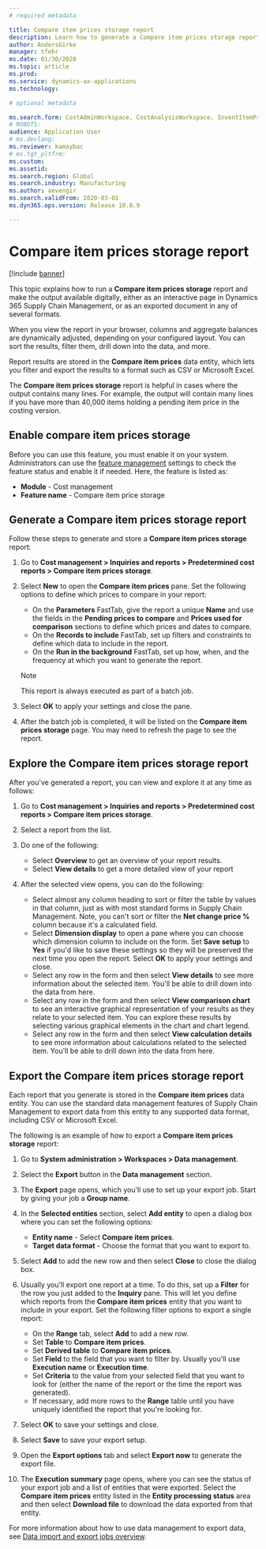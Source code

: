 ```yaml
---
# required metadata

title: Compare item prices storage report
description: Learn how to generate a Compare item prices storage report and then browse and/or export the result.
author: AndersGirke
manager: tfehr
ms.date: 01/30/2020
ms.topic: article
ms.prod:
ms.service: dynamics-ax-applications
ms.technology:

# optional metadata

ms.search.form: CostAdminWorkspace, CostAnalysisWorkspace, InventItemPriceCompareStorage, InventItemPriceCompareStorageDetailsChart, InventItemPriceCompareStorageDetails
# ROBOTS:
audience: Application User
# ms.devlang: 
ms.reviewer: kamaybac
# ms.tgt_pltfrm:
ms.custom: 
ms.assetid: 
ms.search.region: Global
ms.search.industry: Manufacturing
ms.author: aevengir
ms.search.validFrom: 2020-03-01
ms.dyn365.ops.version: Release 10.0.9

---
```


# Compare item prices storage report

[!include [banner](../includes/banner.md)]

This topic explains how to run a **Compare item prices storage** report and make the output available digitally, either as an interactive page in Dynamics 365 Supply Chain Management, or as an exported document in any of several formats.

When you view the report in your browser, columns and aggregate balances are dynamically adjusted, depending on your configured layout. You can sort the results, filter them, drill down into the data, and more.

Report results are stored in the **Compare item prices** data entity, which lets you filter and export the results to a format such as CSV or Microsoft Excel.

The **Compare item prices storage** report is helpful in cases where the output contains many lines. For example, the output will contain many lines if you have more than 40,000 items holding a pending item price in the costing version.

## Enable compare item prices storage

Before you can use this feature, you must enable it on your system. Administrators can use the [feature management](../../fin-ops-core/fin-ops/get-started/feature-management/feature-management-overview.md) settings to check the feature status and enable it if needed. Here, the feature is listed as:

- **Module** - Cost management
- **Feature name** - Compare item price storage

## Generate a Compare item prices storage report

Follow these steps to generate and store a **Compare item prices storage** report:

1. Go to **Cost management > Inquiries and reports > Predetermined cost reports > Compare item prices storage**.

1. Select **New** to open the **Compare item prices** pane. Set the following options to define which prices to compare in your report:

    - On the **Parameters** FastTab, give the report a unique **Name** and use the fields in the **Pending prices to compare** and **Prices used for comparison** sections to define which prices and dates to compare.
    - On the **Records to include** FastTab, set up filters and constraints to define which data to include in the report.
    - On the **Run in the background** FastTab, set up how, when, and the frequency at which you want to generate the report.
    > [!NOTE]
    > This report is always executed as part of a batch job.

1. Select **OK** to apply your settings and close the pane.

1. After the batch job is completed, it will be listed on the **Compare item prices storage** page. You may need to refresh the page to see the report.

## Explore the Compare item prices storage report

After you've generated a report, you can view and explore it at any time as follows:

1. Go to **Cost management > Inquiries and reports > Predetermined cost reports > Compare item prices storage**.

1. Select a report from the list.

1. Do one of the following:

    - Select **Overview** to get an overview of your report results.
    - Select **View details** to get a more detailed view of your report

1. After the selected view opens, you can do the following:

    - Select almost any column heading to sort or filter the table by values in that column, just as with most standard forms in Supply Chain Management. Note, you can't sort or filter the **Net change price %** column because it's a calculated field.
    - Select **Dimension display** to open a pane where you can choose which dimension column to include on the form. Set **Save setup** to **Yes** if you'd like to save these settings so they will be preserved the next time you open the report. Select **OK** to apply your settings and close.
    - Select any row in the form and then select **View details** to see more information about the selected item. You'll be able to drill down into the data from here.
    - Select any row in the form and then select **View comparison chart** to see an interactive graphical representation of your results as they relate to your selected item. You can explore these results by selecting various graphical elements in the chart and chart legend.
    - Select any row in the form and then select **View calculation details** to see more information about calculations related to the selected item. You'll be able to drill down into the data from here.

## Export the Compare item prices storage report

Each report that you generate is stored in the **Compare item prices** data entity. You can use the standard data management features of Supply Chain Management to export data from this entity to any supported data format, including CSV or Microsoft Excel.

The following is an example of how to export a **Compare item prices storage** report:

1. Go to **System administration > Workspaces > Data management**.

1. Select the **Export** button in the **Data management** section.

1. The **Export** page opens, which you'll use to set up your export job. Start by giving your job a **Group name**.

1. In the **Selected entities** section, select **Add entity** to open a dialog box where you can set the following options:

    - **Entity name** - Select **Compare item prices**.
    - **Target data format** - Choose the format that you want to export to.

1. Select **Add** to add the new row and then select **Close** to close the dialog box.

1. Usually you'll export one report at a time. To do this, set up a **Filter** for the row you just added to the **Inquiry** pane. This will let you define which reports from the **Compare item prices** entity that you want to include in your export. Set the following filter options to export a single report:

    - On the **Range** tab, select **Add** to add a new row.
    - Set **Table** to **Compare item prices**.
    - Set **Derived table** to **Compare item prices**.
    - Set **Field** to the field that you want to filter by. Usually you'll use **Execution name** or **Execution time**.
    - Set **Criteria** to the value from your selected field that you want to look for (either the name of the report or the time the report was generated).
    - If necessary, add more rows to the **Range** table until you have uniquely identified the report that you're looking for.

1. Select **OK** to save your settings and close.

1. Select **Save** to save your export setup.

1. Open the **Export options** tab and select **Export now** to generate the export file.

1. The **Execution summary** page opens, where you can see the status of your export job and a list of entities that were exported. Select the **Compare item prices** entity listed in the **Entity processing status** area and then select **Download file** to download the data exported from that entity.

For more information about how to use data management to export data, see [Data import and export jobs overview](../../fin-ops-core/dev-itpro/data-entities/data-import-export-job.md).
